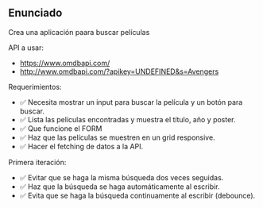 ## Enunciado

Crea una aplicación paara buscar películas

API a usar:
- https://www.omdbapi.com/
- http://www.omdbapi.com/?apikey=UNDEFINED&s=Avengers

Requerimientos:
- ✅ Necesita mostrar un input para buscar la película y un botón para buscar.
- ✅ Lista las películas encontradas y muestra el título, año y poster.
- ✅ Que funcione el FORM
- ✅ Haz que las películas se muestren en un grid responsive.
- ✅ Hacer el fetching de datos a la API.

Primera iteración:
- ✅ Evitar que se haga la misma búsqueda dos veces seguidas.
- ✅ Haz que la búsqueda se haga automáticamente al escribir.
- ✅ Evita que se haga la búsqueda continuamente al escribir (debounce).
